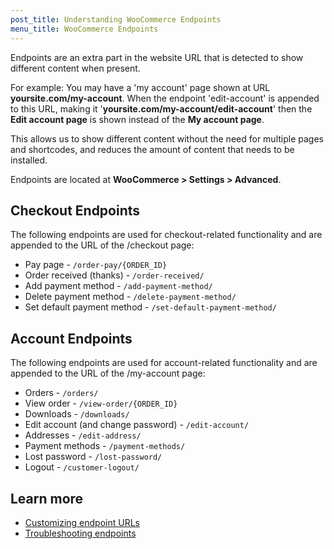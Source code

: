 ```yaml
---
post_title: Understanding WooCommerce Endpoints
menu_title: WooCommerce Endpoints
---
```


Endpoints are an extra part in the website URL that is detected to show different content when present.

For example: You may have a 'my account' page shown at URL **yoursite.com/my-account**. When the endpoint 'edit-account' is appended to this URL, making it '**yoursite.com/my-account/edit-account**' then the **Edit account page** is shown instead of the **My account page**.

This allows us to show different content without the need for multiple pages and shortcodes, and reduces the amount of content that needs to be installed.

Endpoints are located at **WooCommerce > Settings > Advanced**.

## Checkout Endpoints

The following endpoints are used for checkout-related functionality and are appended to the URL of the /checkout page:

-   Pay page - `/order-pay/{ORDER_ID}`
-   Order received (thanks) - `/order-received/`
-   Add payment method - `/add-payment-method/`
-   Delete payment method - `/delete-payment-method/`
-   Set default payment method - `/set-default-payment-method/`

## Account Endpoints

The following endpoints are used for account-related functionality and are appended to the URL of the /my-account page:

-   Orders - `/orders/`
-   View order - `/view-order/{ORDER_ID}`
-   Downloads - `/downloads/`
-   Edit account (and change password) - `/edit-account/`
-   Addresses - `/edit-address/`
-   Payment methods - `/payment-methods/`
-   Lost password - `/lost-password/`
-   Logout - `/customer-logout/`

## Learn more

- [Customizing endpoint URLs](./customizing-endpoint-urls.md)
- [Troubleshooting endpoints](./troubleshooting-endpoints.md)
